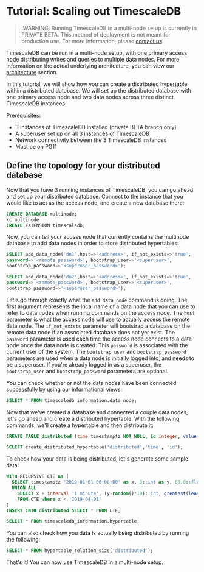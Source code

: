 # Tutorial: Scaling out TimescaleDB

>:WARNING: Running TimescaleDB in a multi-node setup is currently in PRIVATE BETA.
This method of deployment is not meant for production use. For more information,
please
[contact us][contact].

TimescaleDB can be run in a multi-node setup, with one primary access node distributing
writes and queries to multiple data nodes. For more information on the actual
underlying architecture, you can view our [architecture][architecture] section.

In this tutorial, we will show how you can create a distributed hypertable within
a distributed database. We will set up the distributed database with one primary access node
and two data nodes across three distinct TimescaleDB instances.

Prerequisites:
- 3 instances of TimescaleDB installed (private BETA branch only)
- A superuser set up on all 3 instances of TimescaleDB
- Network connectivity between the 3 TimescaleDB instances
- Must be on PG11

## Define the topology for your distributed database

Now that you have 3 running instances of TimescaleDB, you can go ahead and set up your
distributed database. Connect to the instance that you would like to act as the access node,
and create a new database there:

```sql
CREATE DATABASE multinode;
\c multinode
CREATE EXTENSION timescaledb;
```

Now, you can tell your access node that currently contains the multinode database to add
data nodes in order to store distributed hypertables:

```sql
SELECT add_data_node('dn1',host=>'<address>', if_not_exists=>'true',
password=>'<remote_password>', bootstrap_user=>'<superuser>',
bootstrap_password=>'<superuser_password>');

SELECT add_data_node('dn2',host=>'<address>', if_not_exists=>'true',
password=>'<remote_password>', bootstrap_user=>'<superuser>',
bootstrap_password=>'<superuser_password>');
```

Let's go through exactly what the `add_data_node` command is doing. The first
argument represents the local name of a data node that you can use to refer to
data nodes when running commands on the access node. The `host` parameter is
what the access node will use to actually access the remote data node. The
`if_not_exists` parameter will bootstrap a database on the remote data node if
an associated database does not yet exist. The `password` parameter is used each
time the access node connects to a data node once the data node is created. This
`password` is associated with the current user of the system. The
`bootstrap_user` and `bootstrap_password` parameters are used when a data node is
initially logged into, and needs to be a superuser. If you're already logged in as a
superuser, the `bootstrap_user` and `bootstrap_password` parameters are optional.

You can check whether or not the data nodes have been connected successfully by
using our informational views:

```sql
SELECT * FROM timescaledb_information.data_node;
```

Now that we've created a database and connected a couple data nodes, let's go ahead
and create a distributed hypertable. With the following commands, we'll create
a hypertable and then distribute it:

```sql
CREATE TABLE distributed (time timestamptz NOT NULL, id integer, value numeric);

SELECT create_distributed_hypertable('distributed','time', 'id');
```

To check how your data is being distributed, let's generate some sample data:

```sql
WITH RECURSIVE CTE as (
  SELECT timestamptz '2019-01-01 00:00:00' as x, 3::int as y, 80.0::float as z
  UNION ALL
    SELECT x + interval '1 minute', (y+random()*10)::int, greatest(least((z+((random()-0.5)*1))::float,100::float), 0::float)
    FROM CTE where x < '2019-04-01'
)
INSERT INTO distributed SELECT * FROM CTE;

SELECT * FROM timescaledb_information.hypertable;
```

You can also check how you data is actually being distributed by running the following:

```sql
SELECT * FROM hypertable_relation_size('distributed');
```

That's it! You can now use TimescaleDB in a multi-node setup.


[architecture]: /introduction/architecture#timescaledb-clustering
[contact]: https://www.timescale.com/contact
